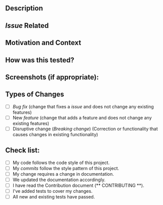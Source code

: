 
<!--- Provide an overview of your changes to the above title -->

## Description
<!--- Decrease your changes in detail -->


## _Issue_ Related
<!--- This project only accepts _pull requests_ related to _issues_ open. -->
<!--- If you are suggesting a new _feature_ or change, please discuss in a _issue_ before. -->
<!--- If you are correcting a _bug_, there should be a _issue_ describing it with steps to reproduce. -->
<!--- Please add the link to _issue_ here: -->

## Motivation and Context
<!--- Why is this change necessary? What problem does it solve? -->

## How was this tested?
<!--- Please describe in detail how you tested your changes. -->
<!--- Include details of your test environment and the tests you ran -->
<!--- to see how your change affects other areas of the code, etc. -->

## Screenshots (if appropriate):

## Types of Changes
<!--- What kinds of changes did your code introduce? Put an `x` in all the boxes that apply: -->
- [ ] _Bug fix_ (change that fixes a _issue_ and does not change any existing features)
- [ ] New _feature_ (change that adds a feature and does not change any existing features)
- [ ] Disruptive change (_Breaking change_) (Correction or functionality that causes changes in existing functionality)

## Check list:
<!--- Go through all the following points and put an `x` in all the boxes that apply. -->
<!--- If you are not sure about any of these, do not hesitate to ask. We are here to help! -->
- [ ] My code follows the code style of this project.
- [ ] My _commits_ follow the style pattern of this project.
- [ ] My change requires a change in documentation.
- [ ] We updated the documentation accordingly.
- [ ] I have read the Contribution document (** CONTRIBUTING **).
- [ ] I've added tests to cover my changes.
- [ ] All new and existing tests have passed.
